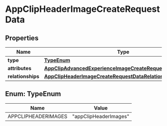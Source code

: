

# AppClipHeaderImageCreateRequestData


## Properties

| Name | Type | Description | Notes |
|------------ | ------------- | ------------- | -------------|
|**type** | [**TypeEnum**](#TypeEnum) |  |  |
|**attributes** | [**AppClipAdvancedExperienceImageCreateRequestDataAttributes**](AppClipAdvancedExperienceImageCreateRequestDataAttributes.md) |  |  |
|**relationships** | [**AppClipHeaderImageCreateRequestDataRelationships**](AppClipHeaderImageCreateRequestDataRelationships.md) |  |  |



## Enum: TypeEnum

| Name | Value |
|---- | -----|
| APPCLIPHEADERIMAGES | &quot;appClipHeaderImages&quot; |



